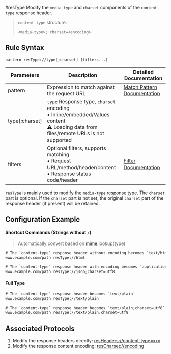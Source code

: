 #resType
Modify the `media-type` and `charset` components of the `content-type` response header.
> `content-type` structure:
> ``` txt
> <media-type>; charset=<encoding>
> ```

## Rule Syntax
``` txt
pattern resType://type[;charset] [filters...]
```

| Parameters | Description | Detailed Documentation |
| ------- | ------------------------------------------------------------ | ------------------------- |
| pattern | Expression to match against the request URL | [Match Pattern Documentation](./pattern) |
| type[;charset] | `type` Response type, `charset` encoding <br/>• Inline/embedded/Values content<br/>⚠️ Loading data from files/remote URLs is not supported | |
| filters | Optional filters, supports matching: <br/>• Request URL/method/header/content<br/>• Response status code/header | [Filter Documentation](./filters) |

`resType` is mainly used to modify the `media-type` response type. The `charset` part is optional. If the `charset` part is not set, the original `charset` part of the response header (if present) will be retained.

## Configuration Example

#### Shortcut Commands (Strings without `/`)
> Automatically convert based on [mime](https://github.com/broofa/mime).lookup(type)
``` txt
# The `content-type` response header without encoding becomes `text/html`
www.example.com/path resType://html

# The `content-type` response header with encoding becomes `application/json;charset=utf8`
www.example.com/path resType://json;charset=utf8
```

#### Full Type
``` txt
# The `content-type` response header becomes `text/plain`
www.example.com/path resType://text/plain

# The `content-type` response header becomes `text/plain;charset=utf8`
www.example.com/path resType://text/plain;charset=utf8
```

## Associated Protocols
1. Modify the response headers directly: [resHeaders://content-type=xxx](./reqHeaders)
2. Modify the response content encoding: [resCharset://encoding](./reqCharset)
